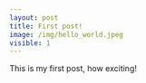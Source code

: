 ```yaml
---
layout: post
title: First post!
image: /img/hello_world.jpeg
visible: 1
---
```


This is my first post, how exciting!
